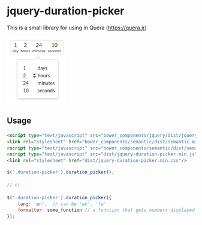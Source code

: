 # jquery-duration-picker

This is a small library for using in Quera (https://quera.ir)

![jQuery](img.png)

## Usage

```html
<script type="text/javascript" src="bower_components/jquery/dist/jquery.min.js"></script>
<link rel="stylesheet" href="bower_components/semantic/dist/semantic.min.css"/>
<script type="text/javascript" src="bower_components/semantic/dist/semantic.min.js"></script>
<script type="text/javascript" src="dist/jquery-duration-picker.min.js"></script>
<link rel="stylesheet" href="dist/jquery-duration-picker.min.css"/>
```

```js
$('.duration-picker').duration_picker();

// or

$('.duration-picker').duration_picker({
    lang: 'en',  // can be 'en', 'fa'
    formatter: some_function // a function that gets numbers displayed in input and returns a formatted one
});
```